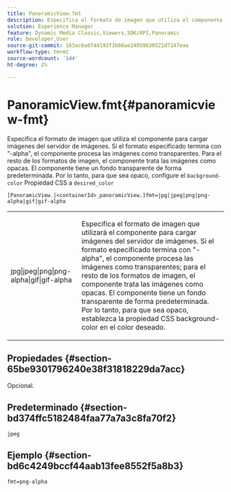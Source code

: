 ```yaml
---
title: PanoramicView.fmt
description: Especifica el formato de imagen que utiliza el componente para cargar imágenes del servidor de imágenes.
solution: Experience Manager
feature: Dynamic Media Classic,Viewers,SDK/API,Panoramic
role: Developer,User
source-git-commit: 163ac6a6f44193f1b66ae24059630521d7247eae
workflow-type: tm+mt
source-wordcount: '144'
ht-degree: 2%

---
```


# PanoramicView.fmt{#panoramicview-fmt}

Especifica el formato de imagen que utiliza el componente para cargar imágenes del servidor de imágenes. Si el formato especificado termina con &quot;-alpha&quot;, el componente procesa las imágenes como transparentes. Para el resto de los formatos de imagen, el componente trata las imágenes como opacas. El componente tiene un fondo transparente de forma predeterminada. Por lo tanto, para que sea opaco, configure el `background-color` Propiedad CSS a `desired_color`

`[PanoramicView.|<containerId>_panoramicView.]fmt=jpg|jpeg|png|png-alpha|gif|gif-alpha`

<table id="table_AE7AAFA9B4374E31B51D06511EB96401"> 
 <tbody> 
  <tr> 
   <td colname="col1"> <p> <span class="codeph"> jpg|jpeg|png|png-alpha|gif|gif-alpha </span> </p> </td> 
   <td colname="col2"> <p> Especifica el formato de imagen que utilizará el componente para cargar imágenes del servidor de imágenes. Si el formato especificado termina con "-alpha", el componente procesa las imágenes como transparentes; para el resto de los formatos de imagen, el componente trata las imágenes como opacas. El componente tiene un fondo transparente de forma predeterminada. Por lo tanto, para que sea opaco, establezca la propiedad CSS background-color en el color deseado. </p> </td> 
  </tr> 
 </tbody> 
</table>

## Propiedades {#section-65be9301796240e38f31818229da7acc}

Opcional.

## Predeterminado {#section-bd374ffc5182484faa77a7a3c8fa70f2}

`jpeg`

## Ejemplo {#section-bd6c4249bccf44aab13fee8552f5a8b3}

`fmt=png-alpha`
